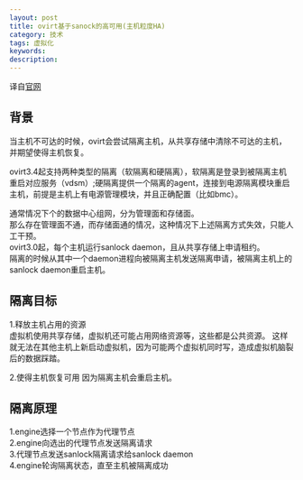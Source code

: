 ```yaml
---
layout: post
title: ovirt基于sanock的高可用(主机粒度HA)
category: 技术
tags: 虚拟化
keywords: 
description: 
---
```


译自[官网](https://www.ovirt.org/develop/release-management/features/storage/sanlock-fencing/)

## 背景 ##

当主机不可达的时候，ovirt会尝试隔离主机，从共享存储中清除不可达的主机，并期望使得主机恢复。  

ovirt3.4起支持两种类型的隔离（软隔离和硬隔离），软隔离是登录到被隔离主机重启对应服务（vdsm）;硬隔离提供一个隔离的agent，连接到电源隔离模块重启主机，前提是主机上有电源管理模块，并且正确配置（比如bmc）。  

通常情况下个的数据中心组网，分为管理面和存储面。  
那么存在管理面不通，而存储面通的情况，这种情况下上述隔离方式失效，只能人工干预。  
ovirt3.0起，每个主机运行sanlock daemon，且从共享存储上申请租约。  
隔离的时候从其中一个daemon进程向被隔离主机发送隔离申请，被隔离主机上的sanlock daemon重启主机。  


## 隔离目标 ##

1.释放主机占用的资源  
虚拟机使用共享存储，虚拟机还可能占用网络资源等，这些都是公共资源。 
这样就无法在其他主机上新启动虚拟机，因为可能两个虚拟机同时写，造成虚拟机脑裂后的数据踩踏。


2.使得主机恢复可用
因为隔离主机会重启主机。


## 隔离原理 ##

1.engine选择一个节点作为代理节点  
2.engine向选出的代理节点发送隔离请求  
3.代理节点发送sanlock隔离请求给sanlock daemon  
4.engine轮询隔离状态，直至主机被隔离成功  

